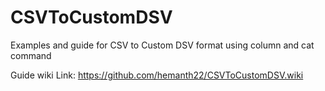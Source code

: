 # CSVToCustomDSV
Examples and guide for CSV to Custom DSV format using column and cat command

Guide wiki Link: https://github.com/hemanth22/CSVToCustomDSV.wiki

